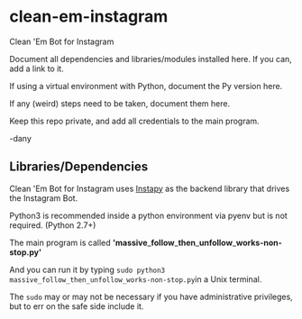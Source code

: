 # clean-em-instagram
Clean 'Em Bot for Instagram

Document all dependencies and libraries/modules installed here. If you can, add a link to it.

If using a virtual environment with Python, document the Py version here.

If any (weird) steps need to be taken, document them here.

Keep this repo private, and add all credentials to the main program.

-dany

## Libraries/Dependencies
Clean 'Em Bot for Instagram uses [Instapy](https://github.com/timgrossmann/InstaPy "Instapy Repo") as the backend library that drives the Instagram Bot.

Python3 is recommended inside a python environment via pyenv but is not required. (Python 2.7+)

The main program is called **'massive**\_**follow**\_**then**\_**unfollow**\_**works-non-stop.py'**

And you can run it by typing `sudo python3 massive_follow_then_unfollow_works-non-stop.py`in a Unix terminal.

The `sudo` may or may not be necessary if you have administrative privileges, but to err on the safe side  include it. 


